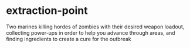 # extraction-point
Two marines killing hordes of zombies with their desired weapon loadout, collecting power-ups in order to help you advance through areas, and finding ingredients to create a cure for the outbreak
